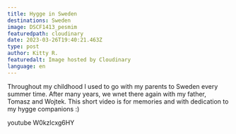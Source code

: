 ```yaml
---
title: Hygge in Sweden
destinations: Sweden
image: DSCF1413_pesmim
featuredpath: cloudinary
date: 2023-03-26T19:40:21.463Z
type: post
author: Kitty R.
featuredalt: Image hosted by Cloudinary
language: en
---
```

<!--StartFragment-->

Throughout my childhood I used to go with my parents to Sweden every summer time. After many years, we wnet there again with my father, Tomasz and Wojtek. This short video is for memories and with dedication to my hygge companions :)

<!--EndFragment-->



youtube W0kzlcxg6HY